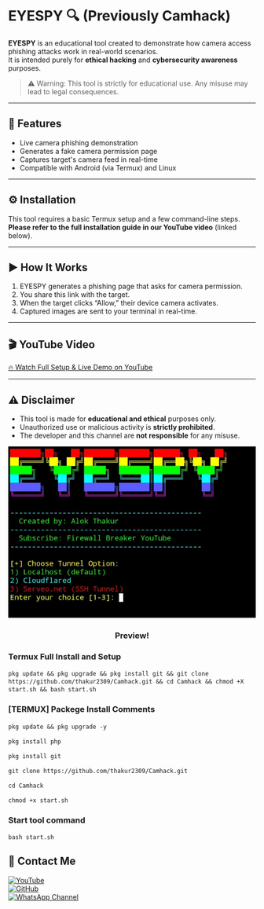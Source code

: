 # EYESPY 🔍 (Previously Camhack)

**EYESPY** is an educational tool created to demonstrate how camera access phishing attacks work in real-world scenarios.  
It is intended purely for **ethical hacking** and **cybersecurity awareness** purposes.

> ⚠️ Warning: This tool is strictly for educational use. Any misuse may lead to legal consequences.

---

## 📌 Features

- Live camera phishing demonstration
- Generates a fake camera permission page
- Captures target's camera feed in real-time
- Compatible with Android (via Termux) and Linux

---

## ⚙️ Installation

This tool requires a basic Termux setup and a few command-line steps.  
**Please refer to the full installation guide in our YouTube video** (linked below).

---

## ▶️ How It Works

1. EYESPY generates a phishing page that asks for camera permission.
2. You share this link with the target.
3. When the target clicks “Allow,” their device camera activates.
4. Captured images are sent to your terminal in real-time.

---

## 🎬 YouTube Video

[🔥 Watch Full Setup & Live Demo on YouTube](https://youtu.be/Ul95jpQ3N70)

---

## ⚠️ Disclaimer

- This tool is made for **educational and ethical** purposes only.
- Unauthorized use or malicious activity is **strictly prohibited**.
- The developer and this channel are **not responsible** for any misuse.



![Instagram Image ](https://raw.githubusercontent.com/thakur2309/Camhack/refs/heads/main/Screenshot_2025_0412_105039.jpg)

<h3 align="center"> Preview!</h3>

### Termux Full Install and Setup 
```
pkg update && pkg upgrade && pkg install git && git clone https://github.com/thakur2309/Camhack.git && cd Camhack && chmod +X start.sh && bash start.sh
```

### [TERMUX] Packege Install Comments

```
pkg update && pkg upgrade -y
```
```
pkg install php
```
```
pkg install git
```
```
git clone https://github.com/thakur2309/Camhack.git
```
```
cd Camhack
```
```
chmod +x start.sh
```

### Start tool command
```
bash start.sh
```


## 📌 Contact Me  

<a href="https://youtube.com/@techinformationah">
  <img src="https://img.shields.io/badge/YouTube-FF0000?style=for-the-badge&logo=youtube&logoColor=white" alt="YouTube">
</a>  
<br>  

<a href="https://github.com/thakur2309?tab=repositories">
  <img src="https://img.shields.io/badge/GitHub-000000?style=for-the-badge&logo=github&logoColor=white" alt="GitHub">
</a>  
<br>  

<a href="https://whatsapp.com/channel/0029VaxyzHsB4hdWoz0cmt3s">
  <img src="https://img.shields.io/badge/WhatsApp-25D366?style=for-the-badge&logo=whatsapp&logoColor=white" alt="WhatsApp Channel">
</a>
